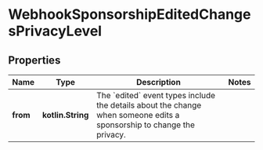 
# WebhookSponsorshipEditedChangesPrivacyLevel

## Properties
Name | Type | Description | Notes
------------ | ------------- | ------------- | -------------
**from** | **kotlin.String** | The &#x60;edited&#x60; event types include the details about the change when someone edits a sponsorship to change the privacy. | 



